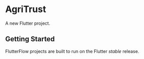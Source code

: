 # AgriTrust

A new Flutter project.

## Getting Started

FlutterFlow projects are built to run on the Flutter _stable_ release.
